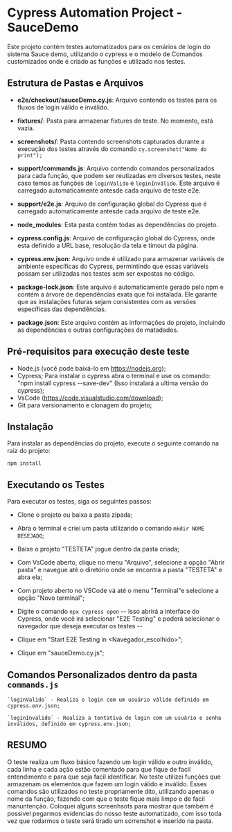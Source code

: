 # Cypress Automation Project - SauceDemo

Este projeto contém testes automatizados para os cenários de login do sistema Sauce demo, utilizando o cypress e o modelo de Comandos customizados onde é criado as funções e utilizado nos testes.

## Estrutura de Pastas e Arquivos

- **e2e/checkout/sauceDemo.cy.js**: Arquivo contendo os testes para os fluxos de login válido e inválido.

- **fixtures/**: Pasta para armazenar fixtures de teste. No momento, está vazia.

- **screenshots/**: Pasta contendo screenshots capturados durante a execução dos testes através do comando `cy.screenshot("Nome do print");`

- **support/commands.js**: Arquivo contendo comandos personalizados para cada função, que podem ser reutizadas em diversos testes, neste caso temos as funções de `loginValido` e `loginInválido`. Este arquivo é carregado automaticamente antesde cada arquivo de teste e2e.

- **support/e2e.js**: Arquivo de configuração global do Cypress que é carregado automaticamente antesde cada arquivo de teste e2e.

- **node_modules**: Esta pasta contém todas as dependências do projeto.

- **cypress.config.js**: Arquivo de configuração global do Cypress, onde esta definido a URL base, resolução da tela e timout da página.

- **cypress.env.json**: Arquivo onde é utilizado para armazenar variáveis de ambiente específicas do Cypress, permintindo que essas variáveis possam ser utilizadas nos testes sem ser expostas no código.

- **package-lock.json**: Este arquivo é automaticamente gerado pelo npm e contém a árvore de dependências exata que foi instalada. Ele garante que as instalações futuras sejam consistentes com as versões específicas das dependências.

- **package.json**: Este arquivo contém as informações do projeto, incluindo as dependências e outras configurações de matadados.



## Pré-requisitos para execução deste teste

- Node.js (você pode baixá-lo em https://nodejs.org);
- Cypress;
  Para instalar o cypress abra o terminal e use os comando: "npm install cypress --save-dev" (Isso instalará a ultima versão do cypress);
- VsCode (https://code.visualstudio.com/download);
- Git para versionamento e clonagem do projeto;

## Instalação

Para instalar as dependências do projeto, execute o seguinte comando na raiz do projeto:

`npm install`

## Executando os Testes

Para executar os testes, siga os seguintes passos:
- Clone o projeto ou baixa a pasta zipada;
- Abra o terminal e criei um pasta utilizando o comando `mkdir NOME DESEJADO`;
- Baixe o projeto "TESTETA" jogue dentro da pasta criada;
- Com VsCode aberto, clique no menu "Arquivo", selecione a opção "Abrir pasta" e navegue até o diretório onde se encontra a pasta "TESTETA" e abra ela;
- Com projeto aberto no VSCode vá até o menu "Terminal"e selecione a opção "Novo terminal";

- Digite o comando `npx cypress open`
-- Isso abrirá a interface do Cypress, onde você irá selecionar "E2E Testing" e poderá selecionar o navegador que deseja executar os testes --
- Clique em "Start E2E Testing in <Navegador_escolhido>";
- Clique em "sauceDemo.cy.js";

## Comandos Personalizados dentro da pasta `commands.js`

    `loginValido` - Realiza o login com um usuário válido definido em cypress.env.json;

    `loginInvalido` - Realiza a tentativa de login com um usuário e senha inválidos, definido em cypress.env.json;

## RESUMO

O teste realiza um fluxo básico fazendo um login válido e outro inválido, cada linha e cada ação estão comentado para que fique de facil entendimento e para que seja facil identificar. No teste utilizei funções que armazenam os elementos que fazem um login válido e inválido. Esses comandos são utilizados no teste propriamente dito, utilizando apenas o nome da função, fazendo com que o teste fique mais limpo e de facil manuntenção.
Coloquei alguns screenhsots para mostrar que também é possivel pegarmos evidencias do nosso teste automatizado, com isso toda vez que rodarmos o teste será tirado um scrrenshot e inserido na pasta.
